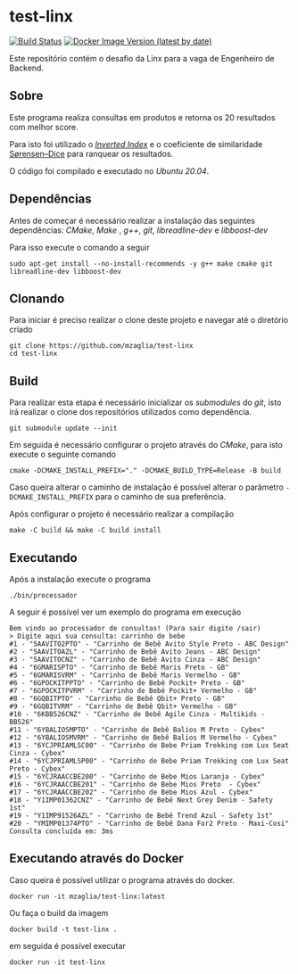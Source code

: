 # test-linx

[![Build Status](https://cloud.drone.io/api/badges/mzaglia/test-linx/status.svg)](https://cloud.drone.io/mzaglia/test-linx)
[![Docker Image Version (latest by date)](https://img.shields.io/docker/v/mzaglia/test-linx)](https://hub.docker.com/r/mzaglia/test-linx)


Este repositório contém o desafio da Linx para a vaga de Engenheiro de Backend.

## Sobre

Este programa realiza consultas em produtos e retorna os 20 resultados com melhor score.

Para isto foi utilizado o [_Inverted Index_](https://en.wikipedia.org/wiki/Inverted_index) e o coeficiente de similaridade [Sørensen–Dice](https://en.wikipedia.org/wiki/S%C3%B8rensen%E2%80%93Dice_coefficient) para ranquear os resultados.

O código foi compilado e executado no _Ubuntu 20.04_.

## Dependências
Antes de começar é necessário realizar a instalação das seguintes dependências: _CMake_, _Make_ , _g++_, _git_, _libreadline-dev_ e _libboost-dev_

Para isso execute o comando a seguir
```shell
sudo apt-get install --no-install-recommends -y g++ make cmake git libreadline-dev libboost-dev
```

## Clonando

Para iniciar é preciso realizar o clone deste projeto e navegar até o diretório criado

```
git clone https://github.com/mzaglia/test-linx
cd test-linx
```

## Build

Para realizar esta etapa é necessário inicializar os _submodules_ do _git_, isto irá realizar o clone dos repositórios utilizados como dependência.

```
git submodule update --init
```

Em seguida é necessário configurar o projeto através do _CMake_, para isto execute o seguinte comando

```
cmake -DCMAKE_INSTALL_PREFIX="." -DCMAKE_BUILD_TYPE=Release -B build
```
Caso queira alterar o caminho de instalação é possível alterar o parâmetro `-DCMAKE_INSTALL_PREFIX` para o caminho de sua preferência.

Após configurar o projeto é necessário realizar a compilação

```
make -C build && make -C build install
```

## Executando

Após a instalação execute o programa
```
./bin/processador
```

A seguir é possível ver um exemplo do programa em execução

```
Bem vindo ao processador de consultas! (Para sair digite /sair)
> Digite aqui sua consulta: carrinho de bebe
#1 - "5AAVITO2PTO" - "Carrinho de Bebê Avito Style Preto - ABC Design"
#2 - "5AAVITOAZL" - "Carrinho de Bebê Avito Jeans - ABC Design"
#3 - "5AAVITOCNZ" - "Carrinho de Bebê Avito Cinza - ABC Design"
#4 - "6GMARISPTO" - "Carrinho de Bebê Maris Preto - GB"
#5 - "6GMARISVRM" - "Carrinho de Bebê Maris Vermelho - GB"
#6 - "6GPOCKITPPTO" - "Carrinho de Bebê Pockit+ Preto - GB"
#7 - "6GPOCKITPVRM" - "Carrinho de Bebê Pockit+ Vermelho - GB"
#8 - "6GQBITPTO" - "Carrinho de Bebê Qbit+ Preto - GB"
#9 - "6GQBITVRM" - "Carrinho de Bebê Qbit+ Vermelho - GB"
#10 - "6KBB526CNZ" - "Carrinho de Bebê Agile Cinza - Multikids - BB526"
#11 - "6YBALIOSMPTO" - "Carrinho de Bebê Balios M Preto - Cybex"
#12 - "6YBALIOSMVRM" - "Carrinho de Bebê Balios M Vermelho - Cybex"
#13 - "6YCJPRIAMLSC00" - "Carrinho de Bebe Priam Trekking com Lux Seat Cinza - Cybex"
#14 - "6YCJPRIAMLSP00" - "Carrinho de Bebe Priam Trekking com Lux Seat Preto - Cybex"
#15 - "6YCJRAACCBE200" - "Carrinho de Bebe Mios Laranja - Cybex"
#16 - "6YCJRAACCBE201" - "Carrinho de Bebe Mios Preto  - Cybex"
#17 - "6YCJRAACCBE202" - "Carrinho de Bebe Mios Azul - Cybex"
#18 - "Y1IMP01362CNZ" - "Carrinho de Bebê Next Grey Denim - Safety 1st"
#19 - "Y1IMP91526AZL" - "Carrinho de Bebê Trend Azul - Safety 1st"
#20 - "YMIMP01374PTO" - "Carrinho de Bebê Dana For2 Preto - Maxi-Cosi"
Consulta concluída em: 3ms
```

## Executando através do Docker
Caso queira é possível utilizar o programa através do docker.

```
docker run -it mzaglia/test-linx:latest
```

Ou faça o build da imagem
```
docker build -t test-linx .
```

em seguida é possível executar

```
docker run -it test-linx
```

